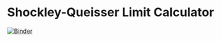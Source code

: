 # Shockley-Queisser Limit Calculator
[![Binder](https://mybinder.org/badge.svg)](https://mybinder.org/v2/gh/evcka/sq-limit/master)
